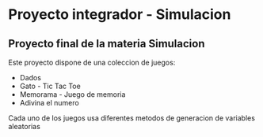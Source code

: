 # Proyecto integrador - Simulacion

## Proyecto final de la materia Simulacion  

Este proyecto dispone de una coleccion de juegos:
* Dados
* Gato - Tic Tac Toe
* Memorama - Juego de memoria
* Adivina el numero 

Cada uno de los juegos usa diferentes metodos de generacion de variables aleatorias